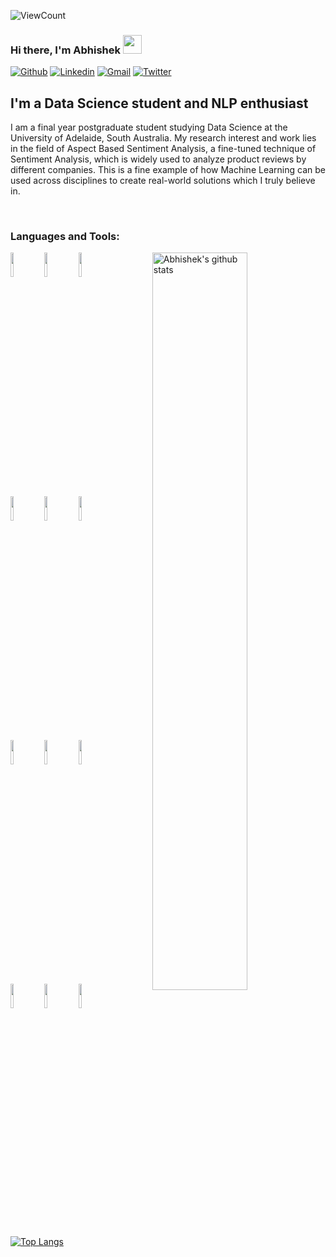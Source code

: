 ![ViewCount](https://views.whatilearened.today/views/github/AbhishekD15/AbhishekD15.svg?cache=remove)
### Hi there, I'm Abhishek <img src="https://raw.githubusercontent.com/iampavangandhi/iampavangandhi/master/gifs/Hi.gif" width="30px">
<!-- Your badges
You can use the website to generate badges: https://shields.io/
-->

[![Github](https://img.shields.io/badge/-Github-333?style=flat&logo=Github&logoColor=white)](https://github.com/AbhishekD15)
[![Linkedin](https://img.shields.io/badge/-LinkedIn-blue?style=flat&logo=Linkedin&logoColor=white)](https://www.linkedin.com/in/abhishekdas15/)
[![Gmail](https://img.shields.io/badge/-Gmail-c14438?style=flat&logo=Gmail&logoColor=white)](mailto:das.abhishek15@gmail.com)
[![Twitter](https://img.shields.io/badge/-Twitter-1DA1F2?style=flat&logo=Twitter&logoColor=white)](https://twitter.com/AbhishekD_15)
&nbsp;
## I'm a Data Science student and NLP enthusiast 

I am a final year postgraduate student studying Data Science at the University of Adelaide, South Australia. My research interest and work lies in the field of  Aspect Based Sentiment Analysis, a fine-tuned technique of Sentiment Analysis, which is widely used to analyze product reviews by different companies. This is a fine example of how Machine Learning can be used across disciplines to create real-world solutions which I truly believe in. 

<br />

### Languages and Tools:

<!-- Your github readme stats
You can use this api: https://github.com/anuraghazra/github-readme-stats
-->
<p>
    <img width="55%" align="right" alt="Abhishek's github stats" src="https://github-readme-stats.vercel.app/api?username=AbhishekD15&show_icons=true&hide_border=true"/>

  <!-- Your languages and tools. Be careful with the alignment. 
  You can use this sites to get logos: https://www.vectorlogo.zone or https://simpleicons.org/
  -->
  <code><img width="10%" src="https://www.vectorlogo.zone/logos/python/python-ar21.svg"></code>
  <code><img width="10%" src="https://www.vectorlogo.zone/logos/tensorflow/tensorflow-ar21.svg"></code>
  <code><img width="10%" src="https://www.vectorlogo.zone/logos/pytorch/pytorch-ar21.svg"></code>
  <br />
  <code><img width="10%" src="https://www.vectorlogo.zone/logos/numpy/numpy-ar21.svg"></code>
  <code><img width="10%" src="https://upload.wikimedia.org/wikipedia/commons/0/01/Created_with_Matplotlib-logo.svg"></code>
  <code><img width="10%" src="https://upload.wikimedia.org/wikipedia/commons/0/05/Scikit_learn_logo_small.svg"></code>
  <br />
  <code><img width="10%" src="https://www.vectorlogo.zone/logos/mysql/mysql-ar21.svg"></code>
  <code><img width="10%" src="https://www.vectorlogo.zone/logos/google_cloud/google_cloud-ar21.svg"></code>
  <code><img width="10%" src="https://www.vectorlogo.zone/logos/pocoo_flask/pocoo_flask-ar21.svg"></code>
  <br />
  <code><img width="10%" src="https://www.vectorlogo.zone/logos/git-scm/git-scm-ar21.svg"></code>
  <code><img width="10%" src="https://www.vectorlogo.zone/logos/github/github-ar21.svg"></code>
  <code><img width="10%" src="https://www.vectorlogo.zone/logos/visualstudio_code/visualstudio_code-ar21.svg"></code>
  
  [![Top Langs](https://github-readme-stats.vercel.app/api/top-langs/?username=AbhishekD15&hide=jupyter%20notebook&show_icons=true&layout=compact&hide_border=true)](https://github.com/AbhishekD15/github-readme-stats)


</p>
